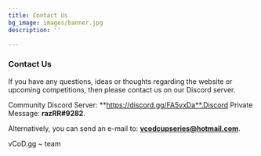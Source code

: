 ```yaml
---
title: Contact Us
bg_image: images/banner.jpg
description: ''

---
```

### **Contact Us**

If you have any questions, ideas or thoughts regarding the website or upcoming competitions, then please contact us on our Discord server.

Community Discord Server: **https://discord.gg/FA5vxDa**.Discord Private Message: **razRR#9282**.

Alternatively, you can send an e-mail to: **vcodcupseries@hotmail.com**.

vCoD.gg \~ team